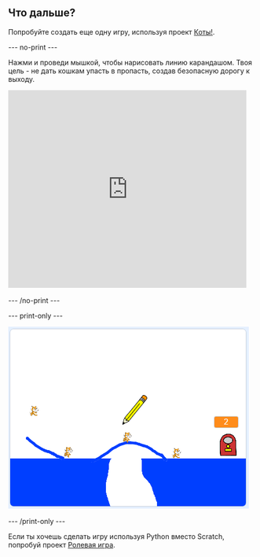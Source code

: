 ## Что дальше?

Попробуйте создать еще одну игру, используя проект [Коты!](https://projects.raspberrypi.org/en/projects/cats?utm_source=pathway&utm_medium=whatnext&utm_campaign=projects).

\--- no-print \---

Нажми и проведи мышкой, чтобы нарисовать линию карандашом. Твоя цель - не дать кошкам упасть в пропасть, создав безопасную дорогу к выходу.

<div class="scratch-preview">
  <iframe allowtransparency="true" width="485" height="402" src="https://scratch.mit.edu/projects/embed/253667883/?autostart=false" frameborder="0" scrolling="no"></iframe>
</div>

\--- /no-print \---

\--- print-only \---

![Проект Коты завершен](images/cats-finished.png)

\--- /print-only \---

Если ты хочешь сделать игру используя Python вместо Scratch, попробуй проект [Ролевая игра](https://projects.raspberrypi.org/en/projects/rpg?utm_source=pathway&utm_medium=whatnext&utm_campaign=projects).